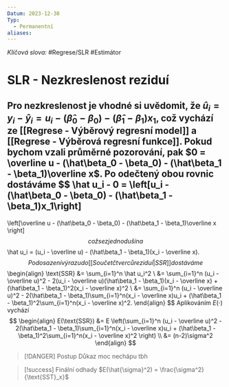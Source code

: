 ```yaml
---
Datum: 2023-12-30
Typ:
  - Permanentní
aliases:
---
```

*Klíčová slova:* #Regrese/SLR #Estimátor 
# SLR - Nezkreslenost reziduí
Pro nezkreslenost je vhodné si uvědomit, že $\hat u_i = y_i - \hat y_i = u_i - (\hat\beta_0 - \beta_0) - (\hat\beta_1 - \beta_1)x_1$, což vychází ze [[Regrese - Výběrový regresní model]] a [[Regrese - Výběrová regresní funkce]]. Pokud bychom vzali průměrné pozorování, pak $0 = \overline u - (\hat\beta_0 - \beta_0) - (\hat\beta_1 - \beta_1)\overline x$.  Po odečtený obou rovnic dostáváme
$$
\hat u_i - 0 = \left[u_i - (\hat\beta_0 - \beta_0) - (\hat\beta_1 - \beta_1)x_1\right] 
-
\left[\overline u - (\hat\beta_0 - \beta_0) - (\hat\beta_1 - \beta_1)\overline x \right]
$$
což se zjednoduší na 
$$
\hat u_i = (u_i - \overline u) - (\hat\beta_1 - \beta_1)(x_i - \overline x).
$$
Po dosazení výrazu do [[Součet čtverců reziduí|SSR]] dostáváme 
$$
\begin{align}
\text{SSR} &= \sum_{i=1}^n \hat u_i^2 \\
&= \sum_{i=1}^n (u_i - \overline u)^2 - 2(u_i - \overline u)(\hat\beta_1 - \beta_1)(x_i - \overline x) + (\hat\beta_1 - \beta_1)^2(x_i - \overline x)^2 \\
&= \sum_{i=1}^n (u_i - \overline u)^2 - 2(\hat\beta_1 - \beta_1)\sum_{i=1}^n(x_i - \overline x)u_i + (\hat\beta_1 - \beta_1)^2\sum_{i=1}^n(x_i - \overline x)^2.
\end{align}
$$
Aplikováním $E(\cdot)$ vychází
$$
\begin{align}
E(\text{SSR})
&= E \left(\sum_{i=1}^n (u_i - \overline u)^2 - 2(\hat\beta_1 - \beta_1)\sum_{i=1}^n(x_i - \overline x)u_i + (\hat\beta_1 - \beta_1)^2\sum_{i=1}^n(x_i - \overline x)^2 \right) \\
&= (n-2)\sigma^2
\end{align}
$$

> [!DANGER] Postup
> Důkaz moc nechápu tbh

> [!success] Finální odhady
> $E(\hat{\sigma}^2) = \frac{\sigma^2}{\text{SST}_x}$